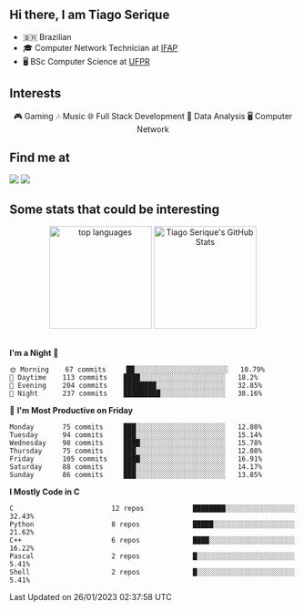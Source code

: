 
<h2> Hi there, I am Tiago Serique</h2>

<div>
	<ul>
		<li>🇧🇷 Brazilian</li>
		<li>🎓 Computer Network Technician at <a href="https://www.ifap.edu.br/">IFAP</a></li>
		<li>🖥️ BSc Computer Science at <a href="https://www.ufpr.br/portalufpr/">UFPR</a></li>
	</ul>
</div>


<h2>Interests</h2>

<div align="center">
	🎮 Gaming 🎶 Music 🌐 Full Stack Development 🎲 Data Analysis 🖥️ Computer Network
</div>

<h2>Find me at</h2>

<div>
	<a href="https://www.linkedin.com/in/tiago-serique"><img src="https://img.shields.io/badge/LinkedIn-0077B5?style=for-the-badge&logo=linkedin&logoColor=white"></a>
	<a href="https://www.instagram.com/tecseit/"><img src="https://img.shields.io/badge/Instagram-E4405F?style=for-the-badge&logo=instagram&logoColor=white"></a>
</div>

<h2>Some stats that could be interesting</h2>

<div align="center">
	<img height="180em" src="https://tiagoserique.vercel.app/api/top-langs/?layout=compact&theme=tokyonight&username=tiagoserique&langs_count=10&hide=makefile&exclude_repo=vim-mods" alt="top languages">
	<img height="180em" src="https://tiagoserique.vercel.app/api?username=tiagoserique&count_private=true&show_icons=true&theme=tokyonight&include_all_commits=true" alt="Tiago Serique's GitHub Stats">
</div> 

<br>

<!--START_SECTION:waka-->
**I'm a Night 🦉** 

```text
🌞 Morning    67 commits     ██░░░░░░░░░░░░░░░░░░░░░░░   10.79% 
🌆 Daytime    113 commits    ████░░░░░░░░░░░░░░░░░░░░░   18.2% 
🌃 Evening    204 commits    ████████░░░░░░░░░░░░░░░░░   32.85% 
🌙 Night      237 commits    █████████░░░░░░░░░░░░░░░░   38.16%

```
📅 **I'm Most Productive on Friday** 

```text
Monday       75 commits     ███░░░░░░░░░░░░░░░░░░░░░░   12.08% 
Tuesday      94 commits     ███░░░░░░░░░░░░░░░░░░░░░░   15.14% 
Wednesday    98 commits     ████░░░░░░░░░░░░░░░░░░░░░   15.78% 
Thursday     75 commits     ███░░░░░░░░░░░░░░░░░░░░░░   12.08% 
Friday       105 commits    ████░░░░░░░░░░░░░░░░░░░░░   16.91% 
Saturday     88 commits     ███░░░░░░░░░░░░░░░░░░░░░░   14.17% 
Sunday       86 commits     ███░░░░░░░░░░░░░░░░░░░░░░   13.85%

```


**I Mostly Code in C** 

```text
C                        12 repos            ████████░░░░░░░░░░░░░░░░░   32.43% 
Python                   8 repos             █████░░░░░░░░░░░░░░░░░░░░   21.62% 
C++                      6 repos             ████░░░░░░░░░░░░░░░░░░░░░   16.22% 
Pascal                   2 repos             █░░░░░░░░░░░░░░░░░░░░░░░░   5.41% 
Shell                    2 repos             █░░░░░░░░░░░░░░░░░░░░░░░░   5.41%

```



 Last Updated on 26/01/2023 02:37:58 UTC
<!--END_SECTION:waka-->
